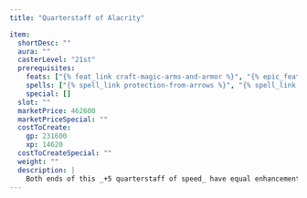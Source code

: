 ```yaml
---
title: "Quarterstaff of Alacrity"

item:
  shortDesc: ""
  aura: ""
  casterLevel: "21st"
  prerequisites:
    feats: ["{% feat_link craft-magic-arms-and-armor %}", "{% epic_feat_link craft-epic-magic-arms-and-armor %}"]
    spells: ["{% spell_link protection-from-arrows %}", "{% spell_link shield %}"]
    special: []
  slot: ""
  marketPrice: 462600
  marketPriceSpecial: ""
  costToCreate:
    gp: 231600
    xp: 14620
  costToCreateSpecial: ""
  weight: ""
  description: |
    Both ends of this _+5 quarterstaff of speed_ have equal enhancement and special powers, meaning that it allows an additional attack with each end every round. While the _quarterstaff of alacrity_ is held, it grants its wielder a +5 resistance bonus on Reflex saves. It also deflects ranged weapons as if the wielder had the {% feat_link deflect-arrows %} and {% epic_feat_link infinite-deflection %} feats.
---
```

